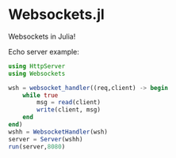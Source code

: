 Websockets.jl
=============

Websockets in Julia!

Echo server example:

```.jl
using HttpServer
using Websockets

wsh = websocket_handler((req,client) -> begin
    while true
        msg = read(client)
        write(client, msg)
    end
end)
wshh = WebsocketHandler(wsh)
server = Server(wshh)
run(server,8080)
```
